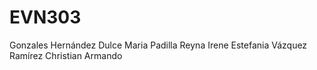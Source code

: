 # EVN303
Gonzales Hernández Dulce Maria
Padilla Reyna Irene Estefania
Vázquez Ramírez Christian Armando
